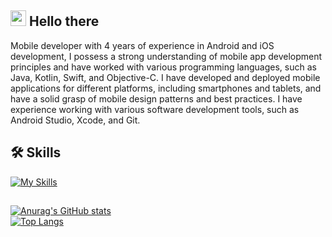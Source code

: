 ## <img src="https://media.giphy.com/media/hvRJCLFzcasrR4ia7z/giphy.gif" width="25px"> Hello there
Mobile developer with 4 years of experience in Android and iOS development, I possess a strong understanding of mobile app development principles and have worked with various programming languages, such as Java, Kotlin, Swift, and Objective-C. I have developed and deployed mobile applications for different platforms, including smartphones and tablets, and have a solid grasp of mobile design patterns and best practices. I have experience working with various software development tools, such as Android Studio, Xcode, and Git.
## 🛠 Skills
[![My Skills](https://skillicons.dev/icons?i=dart,flutter,androidstudio,kotlin,java,swift,js,express,nodejs,postman,figma,xd,mysql,postgres,sqlite&theme=light&perline=9)](https://skillicons.dev)
##
[![Anurag's GitHub stats](https://github-readme-stats.vercel.app/api?username=jc-wu1&count_private=true)](https://github.com/anuraghazra/github-readme-stats)\
[![Top Langs](https://github-readme-stats.vercel.app/api/top-langs/?username=jc-wu1&hide_progress=true)](https://github.com/anuraghazra/github-readme-stats)
